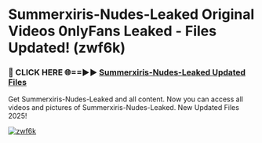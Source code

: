 # Summerxiris-Nudes-Leaked Original Videos 0nlyFans Leaked - Files Updated! (zwf6k)

<h3>🔴 CLICK HERE 🌐==►► <a href="https://tinyurl.com/5h6xmrr3" rel="nofollow">Summerxiris-Nudes-Leaked Updated Files</a></h3>

Get Summerxiris-Nudes-Leaked and all content. Now you can access all videos and pictures of Summerxiris-Nudes-Leaked. New Updated Files 2025!

[![zwf6k](https://i.imgur.com/KVD873Z.gif)](https://tinyurl.com/5h6xmrr3)
